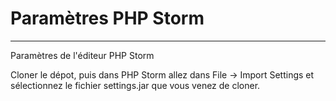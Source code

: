 # Paramètres PHP Storm

---
Paramètres de l'éditeur PHP Storm 

Cloner le dépot, puis dans PHP Storm allez dans File -> Import Settings et sélectionnez le fichier settings.jar que vous venez de cloner.
